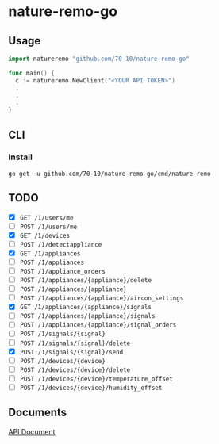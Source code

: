 # nature-remo-go

## Usage

```go
import natureremo "github.com/70-10/nature-remo-go"

func main() {
  c := natureremo.NewClient("<YOUR API TOKEN>")
  .
  .
  .
}
```

## CLI

### Install

```
go get -u github.com/70-10/nature-remo-go/cmd/nature-remo
```

## TODO

* [x] `GET /1/users/me`
* [ ] `POST /1/users/me`
* [x] `GET /1/devices`
* [ ] `POST /1/detectappliance`
* [x] `GET /1/appliances`
* [ ] `POST /1/appliances`
* [ ] `POST /1/appliance_orders`
* [ ] `POST /1/appliances/{appliance}/delete`
* [ ] `POST /1/appliances/{appliance}`
* [ ] `POST /1/appliances/{appliance}/aircon_settings`
* [x] `GET /1/appliances/{appliance}/signals`
* [ ] `POST /1/appliances/{appliance}/signals`
* [ ] `POST /1/appliances/{appliance}/signal_orders`
* [ ] `POST /1/signals/{signal}`
* [ ] `POST /1/signals/{signal}/delete`
* [x] `POST /1/signals/{signal}/send`
* [ ] `POST /1/devices/{device}`
* [ ] `POST /1/devices/{device}/delete`
* [ ] `POST /1/devices/{device}/temperature_offset`
* [ ] `POST /1/devices/{device}/humidity_offset`

## Documents

[API Document](http://swagger.nature.global)
